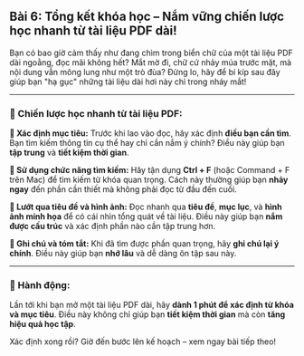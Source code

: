 ## Bài 6: Tổng kết khóa học – Nắm vững chiến lược học nhanh từ tài liệu PDF dài!

Bạn có bao giờ cảm thấy như đang chìm trong biển chữ của một tài liệu PDF dài ngoằng, đọc mãi không hết? Mắt mờ đi, chữ cứ nhảy múa trước mặt, mà nội dung vẫn mông lung như một trò đùa? Đừng lo, hãy để bí kíp sau đây giúp bạn "hạ gục" những tài liệu dài hơi này chỉ trong nháy mắt!  

---

### 📌 Chiến lược học nhanh từ tài liệu PDF:

**🔹 Xác định mục tiêu:**
Trước khi lao vào đọc, hãy xác định **điều bạn cần tìm**. Bạn tìm kiếm thông tin cụ thể hay chỉ cần nắm ý chính? Điều này giúp bạn **tập trung** và **tiết kiệm thời gian**.

**🔹 Sử dụng chức năng tìm kiếm:**
Hãy tận dụng **Ctrl + F** (hoặc Command + F trên Mac) để tìm kiếm từ khóa quan trọng. Cách này thường giúp bạn **nhảy ngay** đến phần cần thiết mà không phải đọc từ đầu đến cuối.

**🔹 Lướt qua tiêu đề và hình ảnh:**
Đọc nhanh qua **tiêu đề**, **mục lục**, và **hình ảnh minh họa** để có cái nhìn tổng quát về tài liệu. Điều này giúp bạn **nắm được cấu trúc** và xác định phần nào cần tập trung hơn.

**🔹 Ghi chú và tóm tắt:**
Khi đã tìm được phần quan trọng, hãy **ghi chú lại ý chính**. Điều này giúp bạn **nhớ lâu** và dễ dàng ôn tập sau này.

---

### 🚀 Hành động:

Lần tới khi bạn mở một tài liệu PDF dài, hãy **dành 1 phút để xác định từ khóa và mục tiêu**. Điều này không chỉ giúp bạn **tiết kiệm thời gian** mà còn **tăng hiệu quả học tập**.  

Xác định xong rồi? Giờ đến bước lên kế hoạch – xem ngay bài tiếp theo!  
